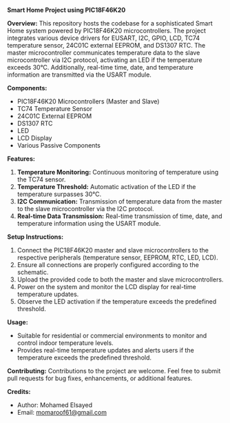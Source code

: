 **Smart Home Project using PIC18F46K20**

**Overview:**
This repository hosts the codebase for a sophisticated Smart Home system powered by PIC18F46K20 microcontrollers. The project integrates various device drivers for EUSART, I2C, GPIO, LCD, TC74 temperature sensor, 24C01C external EEPROM, and DS1307 RTC. The master microcontroller communicates temperature data to the slave microcontroller via I2C protocol, activating an LED if the temperature exceeds 30°C. Additionally, real-time time, date, and temperature information are transmitted via the USART module.

**Components:**
- PIC18F46K20 Microcontrollers (Master and Slave)
- TC74 Temperature Sensor
- 24C01C External EEPROM
- DS1307 RTC
- LED
- LCD Display
- Various Passive Components

**Features:**
1. **Temperature Monitoring:** Continuous monitoring of temperature using the TC74 sensor.
2. **Temperature Threshold:** Automatic activation of the LED if the temperature surpasses 30°C.
3. **I2C Communication:** Transmission of temperature data from the master to the slave microcontroller via the I2C protocol.
4. **Real-time Data Transmission:** Real-time transmission of time, date, and temperature information using the USART module.

**Setup Instructions:**
1. Connect the PIC18F46K20 master and slave microcontrollers to the respective peripherals (temperature sensor, EEPROM, RTC, LED, LCD).
2. Ensure all connections are properly configured according to the schematic.
3. Upload the provided code to both the master and slave microcontrollers.
4. Power on the system and monitor the LCD display for real-time temperature updates.
5. Observe the LED activation if the temperature exceeds the predefined threshold.

**Usage:**
- Suitable for residential or commercial environments to monitor and control indoor temperature levels.
- Provides real-time temperature updates and alerts users if the temperature exceeds the predefined threshold.

**Contributing:**
Contributions to the project are welcome. Feel free to submit pull requests for bug fixes, enhancements, or additional features.

**Credits:**
- Author: Mohamed Elsayed
- Email: momaroof61@gmail.com

